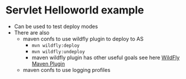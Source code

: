 # Servlet Helloworld example

* Can be used to test deploy modes
* There are also 
    * maven confs to use wildfly plugin to deploy to AS 
        * `mvn wildfly:deploy`
        * `mvn wildfly:undeploy`
        * maven wildfly plugin has other useful goals see here [WildFly Maven Plugin](https://docs.jboss.org/wildfly/plugins/maven/latest/)
    * maven confs to use logging profiles
	